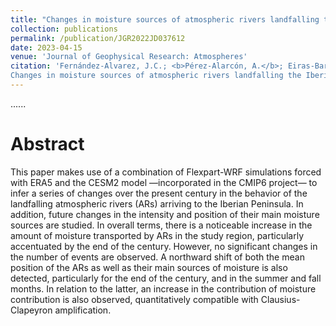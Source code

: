 ```yaml
---
title: "Changes in moisture sources of atmospheric rivers landfalling the Iberian Peninsula with WRF-Flexpart"
collection: publications
permalink: /publication/JGR2022JD037612
date: 2023-04-15
venue: 'Journal of Geophysical Research: Atmospheres'
citation: 'Fernández-Alvarez, J.C.; <b>Pérez-Alarcón, A.</b>; Eiras-Barca, J.; Rahimi-Esfarjani, S.;  Nieto, R.; Gimeno, L. (2023).
Changes in moisture sources of atmospheric rivers landfalling the Iberian Peninsula with WRF-FLEXPART.<i> Journal of Geophysical Research: Atmospheres </i>,128 (8), e2022JD037612. <a href="https://doi.org/10.1029/2022JD037612" target="blank">https://doi.org/10.1029/2022JD037612</a>'
---
```


......  

# Abstract

This paper makes use of a combination of Flexpart-WRF simulations forced with ERA5 and the CESM2 model —incorporated in the CMIP6 project— to
infer a series of changes over the present century in the behavior of the landfalling atmospheric rivers (ARs) arriving to the Iberian Peninsula.
In addition, future changes in the intensity and position of their main moisture sources are studied. In overall terms, there is a noticeable 
increase in the amount of moisture transported by ARs in the study region, particularly accentuated by the end of the century. However, no 
significant changes in the number of events are observed. A northward shift of both the mean position of the ARs as well as their main sources
of moisture is also detected, particularly for the end of the century, and in the summer and fall months. In relation to the latter, an increase 
in the contribution of moisture contribution is also observed, quantitatively compatible with Clausius-Clapeyron amplification.
